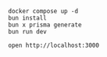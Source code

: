 ```
docker compose up -d
bun install
bun x prisma generate
bun run dev
```

```
open http://localhost:3000
```
